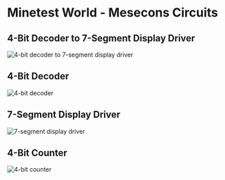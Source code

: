 # Minetest World - Mesecons Circuits

## 4-Bit Decoder to 7-Segment Display Driver

![4-bit decoder to 7-segment display driver](https://cloud.githubusercontent.com/assets/51875/23898841/985cc592-0902-11e7-9e37-7de0408eec5c.png)

## 4-Bit Decoder

![4-bit decoder](https://cloud.githubusercontent.com/assets/51875/23898649/b59f193a-0901-11e7-83e4-b1aca3eaf742.png)


## 7-Segment Display Driver

![7-segment display driver](https://cloud.githubusercontent.com/assets/51875/23898751/2d7dc6d6-0902-11e7-8049-68116a41bff5.png)


## 4-Bit Counter

![4-bit counter](https://cloud.githubusercontent.com/assets/51875/23898916/f5b4af2a-0902-11e7-94b1-a7e8b5ecffe5.png)
